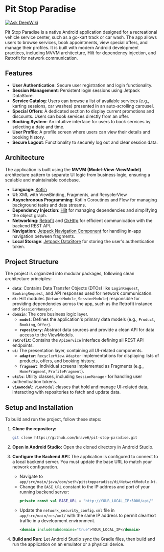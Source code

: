 # Pit Stop Paradise
[![Ask DeepWiki](https://devin.ai/assets/askdeepwiki.png)](https://deepwiki.com/Brave6/pit-stop-paradise)

Pit Stop Paradise is a native Android application designed for a recreational vehicle service center, such as a go-kart track or car wash. The app allows users to browse services, book appointments, view special offers, and manage their profiles. It is built with modern Android development practices, including MVVM architecture, Hilt for dependency injection, and Retrofit for network communication.

## Features
- **User Authentication**: Secure user registration and login functionality.
- **Session Management**: Persistent login sessions using Jetpack DataStore.
- **Service Catalog**: Users can browse a list of available services (e.g., karting sessions, car washes) presented in an auto-scrolling carousel.
- **Special Offers**: A dedicated section to display current promotions and discounts. Users can book services directly from an offer.
- **Booking System**: An intuitive interface for users to book services by selecting a date and time.
- **User Profile**: A profile screen where users can view their details and booking history.
- **Secure Logout**: Functionality to securely log out and clear session data.

## Architecture
The application is built using the **MVVM (Model-View-ViewModel)** architecture pattern to separate UI logic from business logic, ensuring a scalable and maintainable codebase.

- **Language**: [Kotlin](https://kotlinlang.org/)
- **UI**: XML with ViewBinding, Fragments, and RecyclerView
- **Asynchronous Programming**: Kotlin Coroutines and Flow for managing background tasks and data streams.
- **Dependency Injection**: [Hilt](https://dagger.dev/hilt/) for managing dependencies and simplifying the object graph.
- **Networking**: [Retrofit](https://square.github.io/retrofit/) and [OkHttp](https://square.github.io/okhttp/) for efficient communication with the backend REST API.
- **Navigation**: [Jetpack Navigation Component](https://developer.android.com/guide/navigation) for handling in-app navigation between fragments.
- **Local Storage**: [Jetpack DataStore](https://developer.android.com/topic/libraries/architecture/datastore) for storing the user's authentication token.

## Project Structure
The project is organized into modular packages, following clean architecture principles:

- **`data`**: Contains Data Transfer Objects (DTOs) like `LoginRequest`, `BookingRequest`, and API responses used for network communication.
- **`di`**: Hilt modules (`NetworkModule`, `SessionModule`) responsible for providing dependencies across the app, such as the Retrofit instance and `SessionManager`.
- **`domain`**: The core business logic layer.
  - **`model`**: Defines the application's primary data models (e.g., `Product`, `Booking`, `Offer`).
  - **`repository`**: Abstract data sources and provide a clean API for data access to the ViewModels.
- **`retrofit`**: Contains the `ApiService` interface defining all REST API endpoints.
- **`ui`**: The presentation layer, containing all UI-related components.
  - **`adapter`**: `RecyclerView.Adapter` implementations for displaying lists of products, offers, and booking history.
  - **`fragment`**: Individual screens implemented as Fragments (e.g., `HomeFragment`, `ProfileFragment`).
- **`utils`**: Utility classes, including `SessionManager` for handling user authentication tokens.
- **`viewmodel`**: `ViewModel` classes that hold and manage UI-related data, interacting with repositories to fetch and update data.

## Setup and Installation

To build and run the project, follow these steps:

1.  **Clone the repository:**
    ```sh
    git clone https://github.com/brave6/pit-stop-paradise.git
    ```

2.  **Open in Android Studio:**
    Open the cloned directory in Android Studio.

3.  **Configure the Backend API:**
    The application is configured to connect to a local backend server. You must update the base URL to match your network configuration.
    -   Navigate to `app/src/main/java/com/seth/pitstopparadise/di/NetworkModule.kt`.
    -   Change the `BASE_URL` constant to the IP address and port of your running backend server:
        ```kotlin
        private const val BASE_URL = "http://YOUR_LOCAL_IP:5000/api/"
        ```
    -   Update the `network_security_config.xml` file in `app/src/main/res/xml/` with the same IP address to permit cleartext traffic in a development environment.
        ```xml
        <domain includeSubdomains="true">YOUR_LOCAL_IP</domain>
        ```

4.  **Build and Run:**
    Let Android Studio sync the Gradle files, then build and run the application on an emulator or a physical device.
